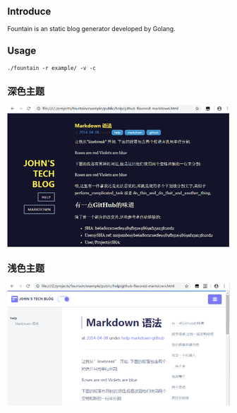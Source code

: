 ## Introduce

Fountain is an static blog generator developed by Golang.

## Usage

```
./fountain -r example/ -v -c
```

## 深色主题

![Dark theme](./example/themes/default/static/screen.png)

## 浅色主题

![Light theme](./example/themes/larecipe/static/screen.png)
